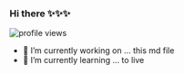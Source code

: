 ### Hi there ✨✨✨

<!--
**k-b1t/k-b1t** is a ✨ _special_ ✨ repository because its `README.md` (this file) appears on your GitHub profile.
-->
![profile views](https://hit.yhype.me/github/profile?user_id=3428852)
- 🔭 I’m currently working on ... this md file
- 🌱 I’m currently learning ... to live

